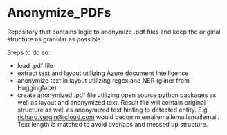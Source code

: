 # Anonymize_PDFs

Repository that contains logic to anonymize .pdf files and keep the original structure as granular as possible.

Steps to do so:
- load .pdf file
- extract text and layout utilizing Azure document Intelligence
- anonymize text in layout utilizing regex and NER (gliner from Huggingface)
- create anonymized .pdf file utilizing open source python packages as well as layout and anonymized text.
Result file will contain original structure as well as anonymized text hinting to detected entity. E.g. richard.vergin@icloud.com would becomm emailemailemailemailemail. Text length is matched to avoid overlaps and messed up structure.
